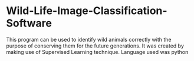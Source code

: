 # Wild-Life-Image-Classification-Software
This program can be used to identify wild animals correctly with the purpose of conserving them for the future generations. It was created by making use of Supervised Learning technique. Language  used was python
